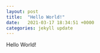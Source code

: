 ```yaml
---
layout: post
title:  "Hello World!"
date:   2021-03-17 18:34:51 +0000
categories: jekyll update
---
```


Hello World!

